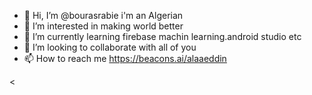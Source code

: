 - 👋 Hi, I’m @bourasrabie i'm an Algerian
- 👀 I’m interested in making world better 
- 🌱 I’m currently learning firebase machin learning.android studio etc 
- 💞️ I’m looking to collaborate with all of you 
- 📫 How to reach me https://beacons.ai/alaaeddin

<
